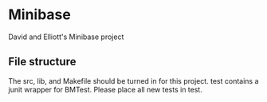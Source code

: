 # Minibase
David and Elliott's Minibase project

## File structure

The src, lib, and Makefile should be turned in for this project. test contains a junit wrapper for BMTest. Please place all new tests in test.

